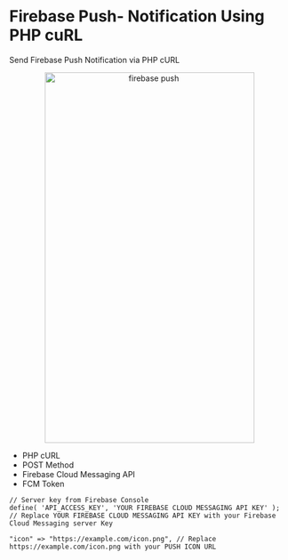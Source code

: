 # Firebase Push- Notification Using PHP cuRL

Send Firebase Push Notification via PHP cURL

<p align="center"><img src="https://raw.githubusercontent.com/mskian/Firebase-Push-Notification-Using-PHP-cuRL/master/frbse-push-pcurl1.png" width="377" height="667" alt="firebase push" /></p>

- PHP cURL
- POST Method
- Firebase Cloud Messaging API
- FCM Token


```
// Server key from Firebase Console
define( 'API_ACCESS_KEY', 'YOUR FIREBASE CLOUD MESSAGING API KEY' ); // Replace YOUR FIREBASE CLOUD MESSAGING API KEY with your Firebase Cloud Messaging server Key

```


```
"icon" => "https://example.com/icon.png", // Replace https://example.com/icon.png with your PUSH ICON URL

```

